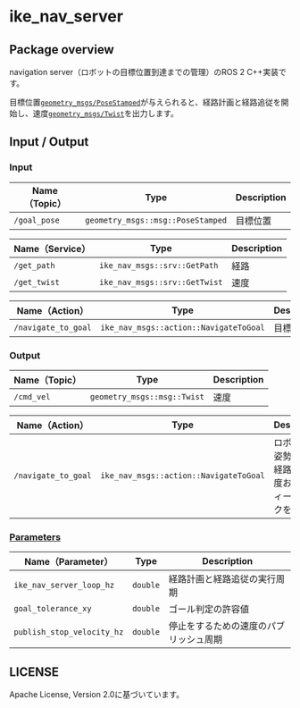 # ike_nav_server

## Package overview
navigation server（ロボットの目標位置到達までの管理）のROS 2 C++実装です。

目標位置[`geometry_msgs/PoseStamped`](http://docs.ros.org/en/noetic/api/geometry_msgs/html/msg/PoseStamped.html)が与えられると、経路計画と経路追従を開始し、速度[`geometry_msgs/Twist`](http://docs.ros.org/en/melodic/api/geometry_msgs/html/msg/Twist.html)を出力します。

## Input / Output

### Input

| **Name（Topic）** | **Type**                                          | **Description**                             | 
| ------------- | --------------------------------------------- | --------------------------------------- | 
| `/goal_pose`          | `geometry_msgs::msg::PoseStamped`                  | 目標位置         |

| **Name（Service）** | **Type**                                          | **Description**                             | 
| ------------- | --------------------------------------------- | --------------------------------------- | 
| `/get_path`          | `ike_nav_msgs::srv::GetPath`                  | 経路         | 
| `/get_twist`          | `ike_nav_msgs::srv::GetTwist`                  | 速度         | 

| **Name（Action）** | **Type**                                          | **Description**                             | 
| ------------- | --------------------------------------------- | --------------------------------------- | 
| `/navigate_to_goal`          | `ike_nav_msgs::action::NavigateToGoal`                  | 目標位置         | 

### Output

| **Name（Topic）**        | **Type**                                 | **Description**                                      | 
| -------------------- | ------------------------------------ | ------------------------------------------------ | 
| `/cmd_vel`          | `geometry_msgs::msg::Twist`                  | 速度         | 

| **Name（Action）** | **Type**                                          | **Description**                             | 
| ------------- | --------------------------------------------- | --------------------------------------- | 
| `/navigate_to_goal`          | `ike_nav_msgs::action::NavigateToGoal`                  | ロボットの姿勢、目標経路から速度およびフィードバックを出力         | 

### [Parameters](../ike_nav_parameters/config/ike_nav_server_parameter.yaml)

| **Name（Parameter）**   | **Type**        | **Description**            | 
| ------------------- | ----------- | ---------------------- | 
| `ike_nav_server_loop_hz`           | `double` |      経路計画と経路追従の実行周期      | 
| `goal_tolerance_xy`           | `double` | ゴール判定の許容値           | 
| `publish_stop_velocity_hz`           | `double` | 停止をするための速度のパブリッシュ周期           | 

## LICENSE

Apache License, Version 2.0に基づいています。
